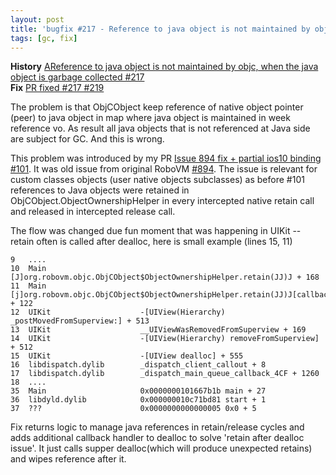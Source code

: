 ```yaml
---
layout: post
title: 'bugfix #217 - Reference to java object is not maintained by objc'
tags: [gc, fix]
---
```

**History** [AReference to java object is not maintained by objc, when the java object is garbage collected #217](https://github.com/MobiVM/robovm/issues/217)  
**Fix** [PR fixed #217 #219](https://github.com/MobiVM/robovm/pull/219)  

The problem is that ObjCObject keep reference of native object pointer (peer) to java object in map where java object is maintained in week reference vo.
As result all java objects that is not referenced at Java side are subject for GC. And this is wrong.
<!-- more -->
This problem was introduced by my PR [Issue 894 fix + partial ios10 binding #101](https://github.com/MobiVM/robovm/pull/101). It was old issue from original RoboVM [#894](https://github.com/robovm/robovm/issues/894).
The issue is relevant for custom classes objects (user native objects subclasses) as before #101 references to Java objects were retained in ObjCObject.ObjectOwnershipHelper in every intercepted native retain call and released in intercepted release call.

The flow was changed due fun moment that was happening in UIKit -- retain often is called after dealloc, here is small example (lines 15, 11)
```
9   ....
10  Main                     [J]org.robovm.objc.ObjCObject$ObjectOwnershipHelper.retain(JJ)J + 168
11  Main                     [j]org.robovm.objc.ObjCObject$ObjectOwnershipHelper.retain(JJ)J[callback] + 122
12  UIKit                    -[UIView(Hierarchy) _postMovedFromSuperview:] + 513
13  UIKit                    __UIViewWasRemovedFromSuperview + 169
14  UIKit                    -[UIView(Hierarchy) removeFromSuperview] + 512
15  UIKit                    -[UIView dealloc] + 555
16  libdispatch.dylib        _dispatch_client_callout + 8
17  libdispatch.dylib        _dispatch_main_queue_callback_4CF + 1260
18  ....
35  Main                     0x0000000101667b1b main + 27
36  libdyld.dylib            0x000000010c71bd81 start + 1
37  ???                      0x0000000000000005 0x0 + 5
```

Fix returns logic to manage java references in retain/release cycles and adds additional callback handler to dealloc to solve 'retain after dealloc issue'. It just calls supper dealloc(which will produce unexpected retains) and wipes reference after it.
